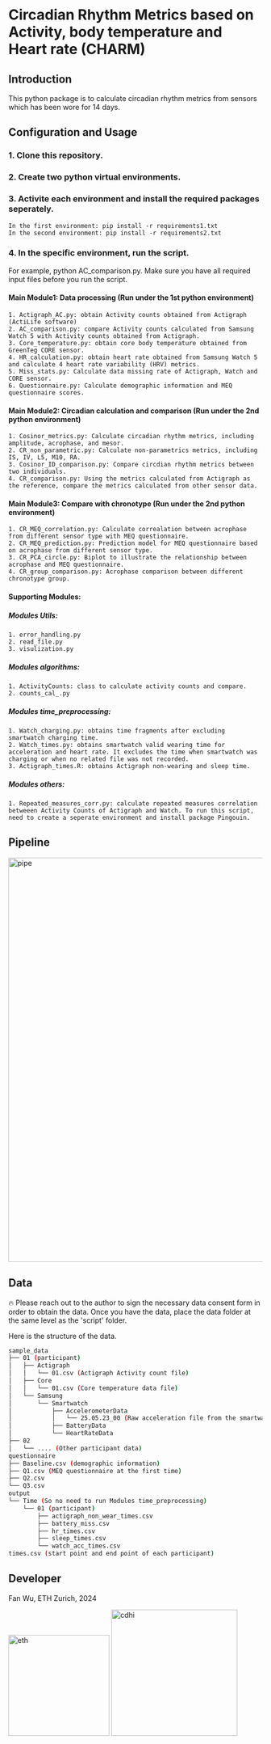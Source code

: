 # Circadian Rhythm Metrics based on Activity, body temperature and Heart rate (CHARM)

## Introduction
This python package is to calculate circadian rhythm metrics from sensors which has been wore for 14 days. 

## Configuration and Usage

### 1. Clone this repository.

### 2. Create two python virtual environments.

### 3. Activite each environment and install the required packages seperately.
    In the first environment: pip install -r requirements1.txt
    In the second environment: pip install -r requirements2.txt
    
### 4. In the specific environment, run the script.
For example, python AC_comparison.py. Make sure you have all required input files before you run the script.

#### Main Module1: Data processing (Run under the 1st python environment)
    1. Actigraph_AC.py: obtain Activity counts obtained from Actigraph (ActiLife software)
    2. AC_comparison.py: compare Activity counts calculated from Samsung Watch 5 with Activity counts obtained from Actigraph.
    3. Core_temperature.py: obtain core body temperature obtained from GreenTeg CORE sensor.
    4. HR_calculation.py: obtain heart rate obtained from Samsung Watch 5 and calculate 4 heart rate variability (HRV) metrics.
    5. Miss_stats.py: Calculate data missing rate of Actigraph, Watch and CORE sensor.
    6. Questionnaire.py: Calculate demographic information and MEQ questionnaire scores.
    
#### Main Module2: Circadian calculation and comparison (Run under the 2nd python environment)
    1. Cosinor_metrics.py: Calculate circadian rhythm metrics, including amplitude, acrophase, and mesor.
    2. CR_non_parametric.py: Calculate non-parametrics metrics, including IS, IV, L5, M10, RA.
    3. Cosinor_ID_comparison.py: Compare circdian rhythm metrics between two individuals.
    4. CR_comparison.py: Using the metrics calculated from Actigraph as the reference, compare the metrics calculated from other sensor data.

#### Main Module3: Compare with chronotype (Run under the 2nd python environment)
    1. CR_MEQ_correlation.py: Calculate correalation between acrophase from different sensor type with MEQ questionnaire.
    2. CR_MEQ_prediction.py: Prediction model for MEQ questionnaire based on acrophase from different sensor type.
    3. CR_PCA_circle.py: Biplot to illustrate the relationship between acrophase and MEQ questionnaire.
    4. CR_group_comparison.py: Acrophase comparison between different chronotype group.

#### Supporting Modules: 
##### Modules Utils:
    1. error_handling.py
    2. read_file.py
    3. visulization.py

##### Modules algorithms:
    1. ActivityCounts: class to calculate activity counts and compare.
    2. counts_cal_.py

##### Modules time_preprocessing:
    1. Watch_charging.py: obtains time fragments after excluding smartwatch charging time.
    2. Watch_times.py: obtains smartwatch valid wearing time for acceleration and heart rate. It excludes the time when smartwatch was charging or when no related file was not recorded.
    3. Actigraph_times.R: obtains Actigraph non-wearing and sleep time.

##### Modules others:
    1. Repeated_measures_corr.py: calculate repeated measures correlation betweeen Activity Counts of Actigraph and Watch. To run this script, need to create a seperate environment and install package Pingouin.

## Pipeline

<img src="https://github.com/user-attachments/assets/3cd077ce-b28a-4193-be44-ea5a57617824" alt="pipe" width="800"/>
<br>

## Data

🔥 Please reach out to the author to sign the necessary data consent form in order to obtain the data. Once you have the data, place the data folder at the same level as the 'script' folder.

Here is the structure of the data.

```bash
sample_data
├── 01 (participant)
│   ├── Actigraph
│   │   └── 01.csv (Actigraph Activity count file)
│   ├── Core
│   │   └── 01.csv (Core temperature data file)
│   └── Samsung
│       └── Smartwatch
│           ├── AccelerometerData
│           │   └── 25.05.23_00 (Raw acceleration file from the smartwatch for one hour)
│           ├── BatteryData
│           └── HeartRateData
├── 02
│   └── .... (Other participant data)
questionnaire
├── Baseline.csv (demographic information)
├── Q1.csv (MEQ questionnaire at the first time)
├── Q2.csv 
└── Q3.csv 
output
└── Time (So no need to run Modules time_preprocessing)
    └── 01 (participant)
        ├── actigraph_non_wear_times.csv
        ├── battery_miss.csv
        ├── hr_times.csv
        ├── sleep_times.csv
        └── watch_acc_times.csv
times.csv (start point and end point of each participant)

```

## Developer

Fan Wu, ETH Zurich, 2024

<img src="https://github.com/ADAMMA-CDHI-ETH-Zurich/CROCOanalysis/assets/44665480/e985c7d8-215c-4444-b8c2-f2b97c615c28" alt="eth" width="200"/>

<img src="https://github.com/ADAMMA-CDHI-ETH-Zurich/CROCOanalysis/assets/44665480/88d6a90b-11a0-4c71-90a0-e02bf58cfa57" alt="cdhi" width="250"/>

